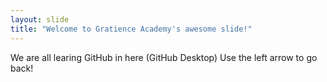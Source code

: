 ```yaml
---
layout: slide
title: "Welcome to Gratience Academy's awesome slide!"
---
```

We are all learing GitHub in here (GitHub Desktop)
Use the left arrow to go back!
